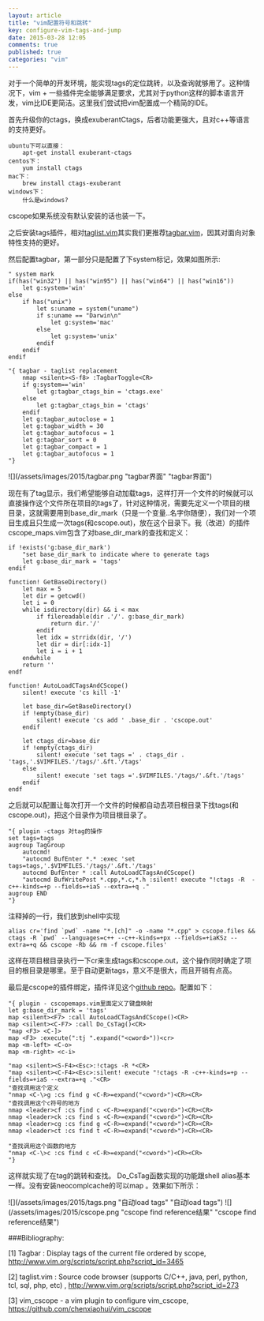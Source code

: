 ```yaml
---
layout: article
title: "vim配置符号和跳转"
key: configure-vim-tags-and-jump
date: 2015-03-28 12:05
comments: true
published: true
categories: "vim"
---
```


  对于一个简单的开发环境，能实现tags的定位跳转，以及查询就够用了。这种情况下，vim + 一些插件完全能够满足要求，尤其对于python这样的脚本语言开发，vim比IDE更简洁。这里我们尝试把vim配置成一个精简的IDE。

  首先升级你的ctags，换成exuberantCtags，后者功能更强大，且对c++等语言的支持更好。

    ubuntu下可以直接：
    	apt-get install exuberant-ctags
    centos下：
    	yum install ctags
    mac下：
    	brew install ctags-exuberant
    windows下：
    	什么是windows?

  cscope如果系统没有默认安装的话也装一下。

  之后安装tags插件，相对[taglist.vim][2]其实我们更推荐[tagbar.vim][1]，因其对面向对象特性支持的更好。

<!--more-->

  然后配置tagbar，第一部分只是配置了下system标记，效果如图所示:

	" system mark
	if(has("win32") || has("win95") || has("win64") || has("win16"))
	    let g:system='win'
	else
	    if has("unix")
	        let s:uname = system("uname")
	        if s:uname == "Darwin\n"
	            let g:system='mac'
	        else
	            let g:system='unix'
	        endif
	    endif
	endif

  	"{ tagbar - taglist replacement
		nmap <silent><S-f8> :TagbarToggle<CR>
		if g:system=='win'
		    let g:tagbar_ctags_bin = 'ctags.exe'
		else
		    let g:tagbar_ctags_bin = 'ctags'
		endif
		let g:tagbar_autoclose = 1
		let g:tagbar_width = 30
		let g:tagbar_autofocus = 1
		let g:tagbar_sort = 0
		let g:tagbar_compact = 1
		let g:tagbar_autofocus = 1
	"}

  ![](/assets/images/2015/tagbar.png "tagbar界面" "tagbar界面")

  现在有了tag显示，我们希望能够自动加载tags，这样打开一个文件的时候就可以直接操作这个文件所在项目的tags了，针对这种情况，需要先定义一个项目的根目录，这就需要用到base_dir_mark（只是一个变量..名字你随便），我们对一个项目生成且只生成一次tags(和cscope.out)，放在这个目录下。我（改进）的插件cscope_maps.vim包含了对base_dir_mark的查找和定义：

	if !exists('g:base_dir_mark')
	    "set base_dir_mark to indicate where to generate tags
	    let g:base_dir_mark = 'tags'
	endif

	function! GetBaseDirectory()
	    let max = 5
	    let dir = getcwd()
	    let i = 0
	    while isdirectory(dir) && i < max
	        if filereadable(dir .'/'. g:base_dir_mark)
	            return dir.'/'
	        endif
	        let idx = strridx(dir, '/')
	        let dir = dir[:idx-1]
	        let i = i + 1
	    endwhile
	    return ''
	endf

	function! AutoLoadCTagsAndCScope()
	    silent! execute 'cs kill -1'

	    let base_dir=GetBaseDirectory()
	    if !empty(base_dir)
	        silent! execute 'cs add ' .base_dir . 'cscope.out'
	    endif

	    let ctags_dir=base_dir
	    if !empty(ctags_dir)
	        silent! execute 'set tags =' . ctags_dir . 'tags,'.$VIMFILES.'/tags/'.&ft.'/tags'
	    else
	        silent! execute 'set tags ='.$VIMFILES.'/tags/'.&ft.'/tags'
	    endif
	endf

  之后就可以配置让每次打开一个文件的时候都自动去项目根目录下找tags(和cscope.out)，把这个目录作为项目根目录了。

  	"{ plugin -ctags 对tag的操作
	set tags=tags
	augroup TagGroup
	    autocmd!
	    "autocmd BufEnter *.* :exec 'set tags=tags,'.$VIMFILES.'/tags/'.&ft.'/tags'
	    autocmd BufEnter * :call AutoLoadCTagsAndCScope()
	    "autocmd BufWritePost *.cpp,*.c,*.h :silent! execute "!ctags -R  -c++-kinds=+p --fields=+iaS --extra=+q ."
	augroup END
	"}

  注释掉的一行，我们放到shell中实现

  	alias cr='find `pwd` -name "*.[ch]" -o -name "*.cpp" > cscope.files && ctags -R `pwd` --languages=c++ --c++-kinds=+px --fields=+iaKSz --extra=+q && cscope -Rb && rm -f cscope.files'

  这样在项目根目录执行一下cr来生成tags和cscope.out，这个操作同时确定了项目的根目录是哪里。至于自动更新tags，意义不是很大，而且开销有点高。

  最后是cscope的插件绑定，插件详见这个[github repo][3]。配置如下：

	"{ plugin - cscopemaps.vim里面定义了键盘映射
	let g:base_dir_mark = 'tags'
	map <silent><F7> :call AutoLoadCTagsAndCScope()<CR>
	map <silent><C-F7> :call Do_CsTag()<CR>
	"map <F3> <C-]>
	map <F3> :execute(":tj ".expand("<cword>"))<cr>
	map <m-left> <C-o>
	map <m-right> <c-i>

	"map <silent><S-F4><Esc>:!ctags -R *<CR>
	"map <silent><C-F4><Esc>:silent! execute "!ctags -R -c++-kinds=+p --fields=+iaS --extra=+q ."<CR>
	"查找调用这个定义
	"nmap <C-\>g :cs find g <C-R>=expand("<cword>")<CR><CR>
	"查找调用这个c符号的地方
	nmap <leader>cf :cs find c <C-R>=expand("<cword>")<CR><CR>
	nmap <leader>ck :cs find s <C-R>=expand("<cword>")<CR><CR>
	nmap <leader>cg :cs find g <C-R>=expand("<cword>")<CR><CR>
	nmap <leader>ct :cs find t <C-R>=expand("<cword>")<CR><CR>

	"查找调用这个函数的地方
	"nmap <C-\>c :cs find c <C-R>=expand("<cword>")<CR><CR>
	"}

  这样就实现了在tag的跳转和查找。 Do_CsTag函数实现的功能跟shell alias基本一样。没有安装neocomplcache的可以map <m-left> <C-t>。效果如下所示：

  ![](/assets/images/2015/tags.png "自动load tags" "自动load tags")
  ![](/assets/images/2015/cscope.png "cscope find reference结果" "cscope find reference结果")




[1]: http://www.vim.org/scripts/script.php?script_id=3465   "Tagbar : Display tags of the current file ordered by scope"
[2]: http://www.vim.org/scripts/script.php?script_id=273 "taglist.vim : Source code browser (supports C/C++, java, perl, python, tcl, sql, php, etc) "
[3]: https://github.com/chenxiaohui/vim_cscope "vim_cscope - a vim plugin to configure vim_cscope"

###Bibliography:

  \[1] Tagbar : Display tags of the current file ordered by scope, <http://www.vim.org/scripts/script.php?script_id=3465>

  \[2] taglist.vim : Source code browser (supports C/C++, java, perl, python, tcl, sql, php, etc) , <http://www.vim.org/scripts/script.php?script_id=273>

  \[3] vim_cscope - a vim plugin to configure vim_cscope, <https://github.com/chenxiaohui/vim_cscope>
